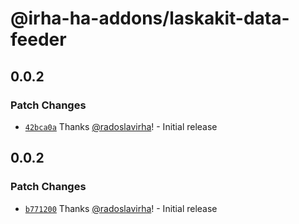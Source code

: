 # @irha-ha-addons/laskakit-data-feeder

## 0.0.2

### Patch Changes

- [`42bca0a`](https://github.com/radoslavirha/ha-addons/commit/42bca0aabd4f88bfa3b21f33d98959ba8f7bcd1b) Thanks [@radoslavirha](https://github.com/radoslavirha)! - Initial release

## 0.0.2

### Patch Changes

- [`b771200`](https://github.com/radoslavirha/ha-addons/commit/b771200f366bfdcdddabd85830bb43af71667354) Thanks [@radoslavirha](https://github.com/radoslavirha)! - Initial release
